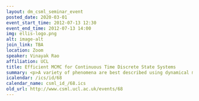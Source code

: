 ```yaml
---
layout: dm_csml_seminar_event
posted_date: 2020-03-01
event_start_time: 2012-07-13 12:30
event_end_time: 2012-07-13 14:00
img: ellis-logo.png
alt: image-alt
join_link: TBA
location: Zoom
speaker: Vinayak Rao
affiliation: UCL
title: Efficient MCMC for Continuous Time Discrete State Systems
summary: <p>A variety of phenomena are best described using dynamical models which operate on a discrete state space and in continuous time. Examples include Markov jump processes, continuous time Bayesian networks, renewal processes and other point processes, with applications ranging from systems biology, genetics, computing networks and human-computer interactions. Posterior computations typically involve approximations like time discretization and can be computationally intensive. In this<br/>talk I will describe recent work on a class of Markov chain Monte Carlo methods that allow efficient computations while still being exact. The core idea is to use an auxiliary variable Gibbs sampler based on uniformization, a representation of a continuous time dynamical system as a Markov chain operating over a discrete set of points drawn from a Poisson process. </p><p>Joint work with Yee Whye Teh.</p><p>Slides for the talk&#58; <a href="/userdata/lunch_talks/2012_07_13_vr.pdf">PDF</a></p>
icalendar: /ics/id/68
calendar_name: csml_id_/68.ics
old_url: http://www.csml.ucl.ac.uk/events/68
---
```

